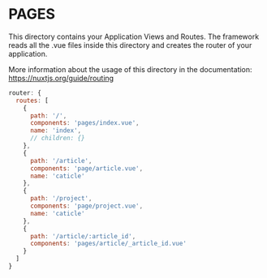 # PAGES

This directory contains your Application Views and Routes.
The framework reads all the .vue files inside this directory and creates the router of your application.

More information about the usage of this directory in the documentation:
https://nuxtjs.org/guide/routing

```javascript
router: {
  routes: [
    {
      path: '/',
      components: 'pages/index.vue',
      name: 'index',
      // children: {}
    },
    {
      path: '/article',
      components: 'page/article.vue',
      name: 'caticle'
    },
    {
      path: '/project',
      components: 'page/project.vue',
      name: 'caticle'
    },
    {
      path: '/article/:article_id',
      components: 'pages/article/_article_id.vue'
    }
  ]
}
```